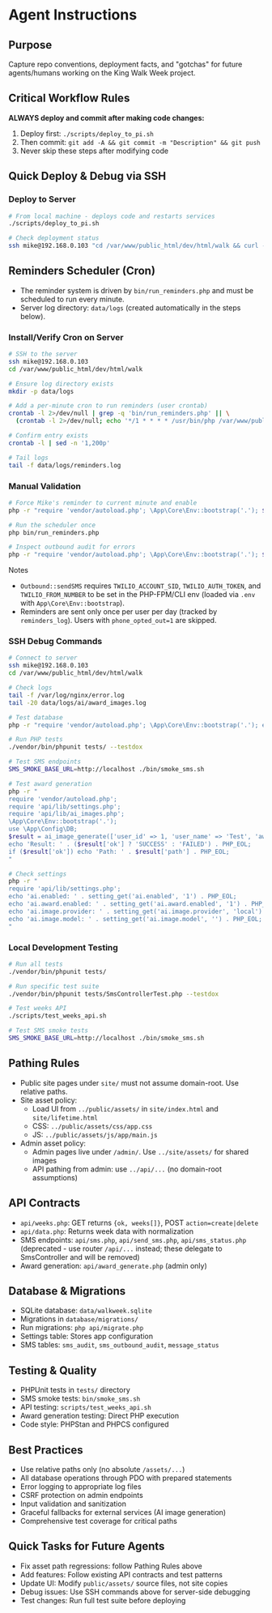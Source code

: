 # Agent Instructions

## Purpose
Capture repo conventions, deployment facts, and "gotchas" for future agents/humans working on the King Walk Week project.

## Critical Workflow Rules
**ALWAYS deploy and commit after making code changes:**
1. Deploy first: `./scripts/deploy_to_pi.sh`
2. Then commit: `git add -A && git commit -m "Description" && git push`
3. Never skip these steps after modifying code

## Quick Deploy & Debug via SSH

### Deploy to Server
```bash
# From local machine - deploys code and restarts services
./scripts/deploy_to_pi.sh

# Check deployment status
ssh mike@192.168.0.103 "cd /var/www/public_html/dev/html/walk && curl -s api/weeks.php | jq ."
```

## Reminders Scheduler (Cron)
- The reminder system is driven by `bin/run_reminders.php` and must be scheduled to run every minute.
- Server log directory: `data/logs` (created automatically in the steps below).

### Install/Verify Cron on Server
```bash
# SSH to the server
ssh mike@192.168.0.103
cd /var/www/public_html/dev/html/walk

# Ensure log directory exists
mkdir -p data/logs

# Add a per-minute cron to run reminders (user crontab)
crontab -l 2>/dev/null | grep -q 'bin/run_reminders.php' || \
  (crontab -l 2>/dev/null; echo '*/1 * * * * /usr/bin/php /var/www/public_html/dev/html/walk/bin/run_reminders.php >> /var/www/public_html/dev/html/walk/data/logs/reminders.log 2>&1') | crontab -

# Confirm entry exists
crontab -l | sed -n '1,200p'

# Tail logs
tail -f data/logs/reminders.log
```

### Manual Validation
```bash
# Force Mike's reminder to current minute and enable
php -r "require 'vendor/autoload.php'; \App\Core\Env::bootstrap('.'); $pdo=\App\Config\DB::pdo(); $now=(new DateTime('now', new DateTimeZone(date_default_timezone_get())))->format('H:i'); $pdo->prepare(\"UPDATE users SET reminders_enabled=1, reminders_when=? WHERE name='Mike'\")->execute([$now]); echo \"set $now\\n\";"

# Run the scheduler once
php bin/run_reminders.php

# Inspect outbound audit for errors
php -r "require 'vendor/autoload.php'; \App\Core\Env::bootstrap('.'); $pdo=\App\Config\DB::pdo(); foreach($pdo->query(\"SELECT created_at,to_number,http_code,sid,error FROM sms_outbound_audit ORDER BY id DESC LIMIT 10\") as $r){echo json_encode($r),PHP_EOL;}"
```

Notes
- `Outbound::sendSMS` requires `TWILIO_ACCOUNT_SID`, `TWILIO_AUTH_TOKEN`, and `TWILIO_FROM_NUMBER` to be set in the PHP-FPM/CLI env (loaded via `.env` with `App\Core\Env::bootstrap`).
- Reminders are sent only once per user per day (tracked by `reminders_log`). Users with `phone_opted_out=1` are skipped.

### SSH Debug Commands
```bash
# Connect to server
ssh mike@192.168.0.103
cd /var/www/public_html/dev/html/walk

# Check logs
tail -f /var/log/nginx/error.log
tail -20 data/logs/ai/award_images.log

# Test database
php -r "require 'vendor/autoload.php'; \App\Core\Env::bootstrap('.'); echo \App\Config\DB::pdo()->query('SELECT 1')->fetchColumn() ? 'DB OK' : 'DB FAIL';"

# Run PHP tests
./vendor/bin/phpunit tests/ --testdox

# Test SMS endpoints
SMS_SMOKE_BASE_URL=http://localhost ./bin/smoke_sms.sh

# Test award generation
php -r "
require 'vendor/autoload.php';
require 'api/lib/settings.php';
require 'api/lib/ai_images.php';
\App\Core\Env::bootstrap('.');
use \App\Config\DB;
$result = ai_image_generate(['user_id' => 1, 'user_name' => 'Test', 'award_kind' => 'weekly_steps', 'milestone_value' => 10000]);
echo 'Result: ' . ($result['ok'] ? 'SUCCESS' : 'FAILED') . PHP_EOL;
if ($result['ok']) echo 'Path: ' . $result['path'] . PHP_EOL;
"

# Check settings
php -r "
require 'api/lib/settings.php';
echo 'ai.enabled: ' . setting_get('ai.enabled', '1') . PHP_EOL;
echo 'ai.award.enabled: ' . setting_get('ai.award.enabled', '1') . PHP_EOL;
echo 'ai.image.provider: ' . setting_get('ai.image.provider', 'local') . PHP_EOL;
echo 'ai.image.model: ' . setting_get('ai.image.model', '') . PHP_EOL;
"
```

### Local Development Testing
```bash
# Run all tests
./vendor/bin/phpunit tests/

# Run specific test suite
./vendor/bin/phpunit tests/SmsControllerTest.php --testdox

# Test weeks API
./scripts/test_weeks_api.sh

# Test SMS smoke tests
SMS_SMOKE_BASE_URL=http://localhost ./bin/smoke_sms.sh
```

## Pathing Rules
- Public site pages under `site/` must not assume domain-root. Use relative paths.
- Site asset policy:
  - Load UI from `../public/assets/` in `site/index.html` and `site/lifetime.html`
  - CSS: `../public/assets/css/app.css`
  - JS: `../public/assets/js/app/main.js`
- Admin asset policy:
  - Admin pages live under `/admin/`. Use `../site/assets/` for shared images
  - API pathing from admin: use `../api/...` (no domain-root assumptions)

## API Contracts
- `api/weeks.php`: GET returns `{ok, weeks[]}`, POST `action=create|delete`
- `api/data.php`: Returns week data with normalization
- SMS endpoints: `api/sms.php`, `api/send_sms.php`, `api/sms_status.php` (deprecated - use router `/api/...` instead; these delegate to SmsController and will be removed)
- Award generation: `api/award_generate.php` (admin only)

## Database & Migrations
- SQLite database: `data/walkweek.sqlite`
- Migrations in `database/migrations/`
- Run migrations: `php api/migrate.php`
- Settings table: Stores app configuration
- SMS tables: `sms_audit`, `sms_outbound_audit`, `message_status`

## Testing & Quality
- PHPUnit tests in `tests/` directory
- SMS smoke tests: `bin/smoke_sms.sh`
- API testing: `scripts/test_weeks_api.sh`
- Award generation testing: Direct PHP execution
- Code style: PHPStan and PHPCS configured

## Best Practices
- Use relative paths only (no absolute `/assets/...`)
- All database operations through PDO with prepared statements
- Error logging to appropriate log files
- CSRF protection on admin endpoints
- Input validation and sanitization
- Graceful fallbacks for external services (AI image generation)
- Comprehensive test coverage for critical paths

## Quick Tasks for Future Agents
- Fix asset path regressions: follow Pathing Rules above
- Add features: Follow existing API contracts and test patterns
- Update UI: Modify `public/assets/` source files, not site copies
- Debug issues: Use SSH commands above for server-side debugging
- Test changes: Run full test suite before deploying
